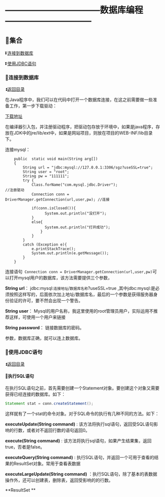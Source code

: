 # ———————————数据库编程—————————— #

<p id="t"></p>

## :book:集合 ##

:arrow_double_down:<a href="#a1">连接到数据库</a>

:arrow_double_down:<a href="#a2">使用JDBC语句</a>

<p id="a1"><p>
  
### :custard:连接到数据库 ###

:arrow_double_up:<a href="#t">返回目录</a>

在Java程序中，我们可以在代码中打开一个数据库连接，在这之前需要做一些准备工作，第一步下载驱动：

[下载地址](http://static.runoob.com/download/mysql-connector-java-5.1.39-bin.jar)

在编译器引入包，并注册驱动程序，把驱动包存放于环境中，如果是java程序，存放在JDK中的jre/lib/ext中，如果是网站项目，则放在项目的WEB-INF/lib目录下。

连接mysql：

```
    public  static void main(String arg[])
    {
        String url = "jdbc:mysql://127.0.0.1:3306/sgz?useSSL=true";
        String user = "root";
        String pw = "111111";
        try {
            Class.forName("com.mysql.jdbc.Driver");                  //注册驱动
            Connection conn = DriverManager.getConnection(url,user,pw); //连接

            if(conn.isClosed()){
                  System.out.println("没打开");
            }
            else{
                  System.out.println("打开成功");
                }
            }
        }
        catch (Exception e){
            e.printStackTrace();
            System.out.println(e.getMessage());
        }
    }
```

连接语句` Connection conn = DriverManager.getConnection(url,user,pw)`可以打开mysql用户的数据库，该方法需要提供三个参数，

**String url**： jdbc:mysql:`连接地址`/`数据库名称`?useSSL=true   ,其中jdbc:mysql:是必须按照这样写的，后面依次加上地址/数据库名，最后的一个参数是获得服务器身份验证的许可，要不然会出现一个警告。

**String user**： Mysql的用户名称，我这里使用的root管理员用户，实际运用不推荐这样，可使用一个用户来链接

**String password**： 链接数据库的密码。

参数，数据库正确，就可以连上数据库。

<p id="a2"><p>
  
### :custard:使用JDBC语句 ###

:arrow_double_up:<a href="#t">返回目录</a>

#### :beer:执行SQL语句 ####

在执行SQL语句之前，首先需要创建一个Statement对象。要创建这个对象又需要获得已经连接的数据库。如下：

```java
Statement stat = conn.createStatement();
```

这样就有了一个stat的命令对象。对于SQL命令的执行有几种不同的方法。如下：

**executeUpdate(String command)** : 该方法将执行sql语句，返回受SQL语句影响的行数，或者对不返回行数的语句返回0。

**execute(String command)** : 该方法将执行sql语句，如果产生结果集，返回true，否者是false。

**executeQuery(String command)** : 执行SQL语句，并返回一个可用于查看的结果的ResultSet对象。常用于查看表数据

**executeLargeUpdate(String command)** ：执行SQL语句，除了基本的表数据操作外，还可以创建表，删除表，返回受影响的的行数。

**ResultSet **







